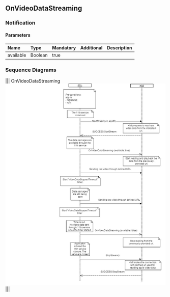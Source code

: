 ## OnVideoDataStreaming


### Notification

#### Parameters

|Name|Type|Mandatory|Additional|Description|
|:---|:---|:--------|:---------|:----------|
|available|Boolean|true|||

### Sequence Diagrams
|||
OnVideoDataStreaming
![OnVideoDataStreaming](./assets/OnVideoDataStreaming.jpg)
|||
